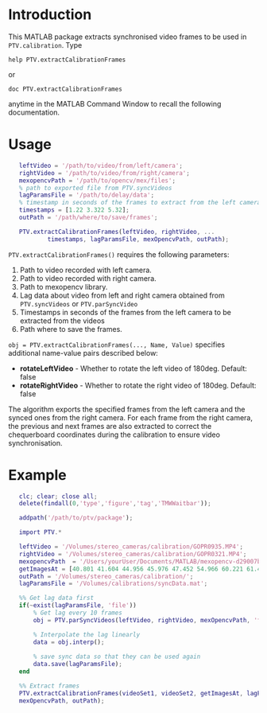 # Introduction

This MATLAB package extracts synchronised video frames to be used in `PTV.calibration`. Type

    help PTV.extractCalibrationFrames

or

    doc PTV.extractCalibrationFrames

anytime in the MATLAB Command Window to recall the following documentation.

# Usage
 ```matlab
    leftVideo = '/path/to/video/from/left/camera';
    rightVideo = '/path/to/video/from/right/camera';
    mexopencvPath = '/path/to/opencv/mex/files';
    % path to exported file from PTV.syncVideos 
    lagParamsFile = '/path/to/delay/data';
    % timestamp in seconds of the frames to extract from the left camera
    timestamps = [1.22 3.322 5.32];
    outPath = '/path/where/to/save/frames';

    PTV.extractCalibrationFrames(leftVideo, rightVideo, ...
            timestamps, lagParamsFile, mexOpencvPath, outPath);
```

   `PTV.extractCalibrationFrames()` requires the following parameters:

   1) Path to video recorded with left camera.
   2) Path to video recorded with right camera.
   3) Path to mexopencv library.
   4) Lag data about video from left and right camera obtained  from `PTV.syncVideos` or `PTV.parSyncVideo`
   5) Timestamps in seconds of the frames from the left camera to be extracted from the videos
   6) Path where to save the frames.

`obj = PTV.extractCalibrationFrames(..., Name, Value)` specifies additional name-value pairs described below:

- **rotateLeftVideo** -  Whether to rotate the left video of 180deg. Default: false
- **rotateRightVideo** -   Whether to rotate the right video of 180deg. Default: false

The algorithm exports the specified frames from the left camera and the synced ones from the right camera. For each frame from the right camera, the previous and next frames are also extracted to correct the chequerboard coordinates during the calibration to ensure video synchronisation.

 # Example
 ```matlab
    clc; clear; close all;
    delete(findall(0,'type','figure','tag','TMWWaitbar'));

    addpath('/path/to/ptv/package');

    import PTV.*

    leftVideo = '/Volumes/stereo_cameras/calibration/GOPR0935.MP4';
    rightVideo = '/Volumes/stereo_cameras/calibration/GOPR0321.MP4';
    mexopencvPath  = '/Users/yourUser/Documents/MATLAB/mexopencv-d29007b';
    getImagesAt = [40.801 41.604 44.956 45.976 47.452 54.966 60.221 61.477];
    outPath = '/Volumes/stereo_cameras/calibration/';
    lagParamsFile = '/Volumes/calibrations/syncData.mat';

    %% Get lag data first
    if(~exist(lagParamsFile, 'file'))
        % Get lag every 10 frames
        obj = PTV.parSyncVideos(leftVideo, rightVideo, mexOpencvPath, 'frameStep', 10);

        % Interpolate the lag linearly
        data = obj.interp();
        
        % save sync data so that they can be used again
        data.save(lagParamsFile);
    end

    %% Extract frames
    PTV.extractCalibrationFrames(videoSet1, videoSet2, getImagesAt, lagParamsFile, ...
    mexOpencvPath, outPath);
```

